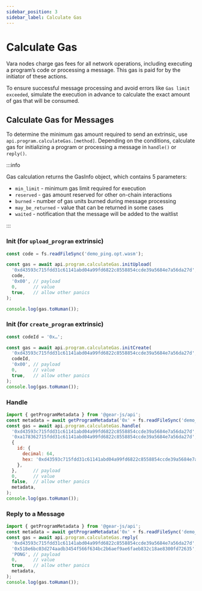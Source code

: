 ```yaml
---
sidebar_position: 3
sidebar_label: Calculate Gas
---
```


# Calculate Gas

Vara nodes charge gas fees for all network operations, including executing a program’s code or processing a message. This gas is paid for by the initiator of these actions.

To ensure successful message processing and avoid errors like `Gas limit exceeded`, simulate the execution in advance to calculate the exact amount of gas that will be consumed.

## Calculate Gas for Messages

To determine the minimum gas amount required to send an extrinsic, use `api.program.calculateGas.[method]`. Depending on the conditions, calculate gas for initializing a program or processing a message in `handle()` or `reply()`.

:::info

Gas calculation returns the GasInfo object, which contains 5 parameters:

- `min_limit` - minimum gas limit required for execution
- `reserved` - gas amount reserved for other on-chain interactions
- `burned` - number of gas units burned during message processing
- `may_be_returned` - value that can be returned in some cases
- `waited` - notification that the message will be added to the waitlist

:::

### Init (for `upload_program` extrinsic)

```javascript
const code = fs.readFileSync('demo_ping.opt.wasm');

const gas = await api.program.calculateGas.initUpload(
  '0xd43593c715fdd31c61141abd04a99fd6822c8558854ccde39a5684e7a56da27d', // source id
  code,
  '0x00', // payload
  0,      // value
  true,   // allow other panics
);

console.log(gas.toHuman());
```

### Init (for `create_program` extrinsic)

```javascript
const codeId = '0x…';

const gas = await api.program.calculateGas.initCreate(
  '0xd43593c715fdd31c61141abd04a99fd6822c8558854ccde39a5684e7a56da27d', // source id
  codeId,
  '0x00', // payload
  0,      // value
  true,   // allow other panics
);
console.log(gas.toHuman());
```

### Handle

```javascript
import { getProgramMetadata } from '@gear-js/api';
const metadata = await getProgramMetadata('0x' + fs.readFileSync('demo_new_meta.meta.txt'));
const gas = await api.program.calculateGas.handle(
  '0xd43593c715fdd31c61141abd04a99fd6822c8558854ccde39a5684e7a56da27d', // source id
  '0xa178362715fdd31c61141abd04a99fd6822c8558854ccde39a5684e7a56da27d', // program id
  {
    id: {
      decimal: 64,
      hex: '0xd43593c715fdd31c61141abd04a99fd6822c8558854ccde39a5684e7a56da27d',
    },
  },      // payload
  0,      // value
  false,  // allow other panics
  metadata,
);
console.log(gas.toHuman());
```

### Reply to a Message

```javascript
import { getProgramMetadata } from '@gear-js/api';
const metadata = await getProgramMetadata('0x' + fs.readFileSync('demo_async.meta.txt'));
const gas = await api.program.calculateGas.reply(
  '0xd43593c715fdd31c61141abd04a99fd6822c8558854ccde39a5684e7a56da27d', // source id
  '0x518e6bc03d274aadb3454f566f634bc2b6aef9ae6faeb832c18ae8300fd72635', // message id
  'PONG', // payload
  0,      // value
  true,   // allow other panics
  metadata,
);
console.log(gas.toHuman());
```